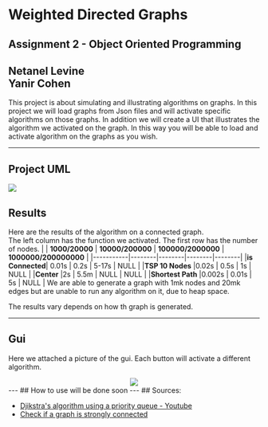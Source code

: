 # Weighted Directed Graphs
## Assignment 2 - Object Oriented Programming 
**Netanel Levine**   
**Yanir Cohen**    
--- 
This project is about simulating and illustrating algorithms on graphs. In this project we will load graphs from Json files and will activate specific algorithms on those graphs. In addition we will create a UI that illustrates the algorithm we activated on the graph.
In this way you will be able to load and activate algorithm on the graphs as you wish.
 
---
## Project UML

<img src="https://github.com/netanellevine/Weighted_Graph_Algorithms/blob/main/uml/Arcithecture.png">

## Results
Here are the results of the algorithm on a connected graph.  
The left column has the function we activated. The first row has the number of nodes.
|        | **1000/20000** | **10000/200000** | **100000/2000000** | **1000000/200000000** |
|-----------|--------|--------|--------|--------|
|**is Connected**|	0.01s	 | 0.2s  |	 5-17s  | NULL  | 
|**TSP 10 Nodes** |0.02s	 | 0.5s   |	1s  | NULL  | 
|**Center** |2s	 | 5.5m   |	NULL   | NULL  | 
|**Shortest Path** |0.002s | 0.01s   |	5s   | NULL  | 
We are able to generate a graph with 1mk nodes and 20mk edges but are unable to run any algorithm on it, due to heap space.

The results vary depends on how th graph is generated.

---
## Gui 
Here we attached a picture of the gui.
Each button will activate a different algorithm.
<div align="center">
    <img src="https://github.com/netanellevine/Weighted_Graph_Algorithms/blob/main/gui/graph.PNG">
 </div>
---
## How to use
will be done soon
---
## Sources:

  - <a href="https://www.youtube.com/watch?v=CerlT7tTZfY&t">Djikstra's algorithm using a priority queue - Youtube</a>
  - <a href="https://www.geeksforgeeks.org/connectivity-in-a-directed-graph/">Check if a graph is strongly connected</a>
